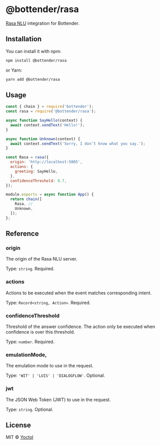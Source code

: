 # @bottender/rasa

[Rasa NLU](https://rasa.com/docs/rasa/nlu/about/) integration for Bottender.

## Installation

You can install it with npm:

```sh
npm install @bottender/rasa
```

or Yarn:

```sh
yarn add @bottender/rasa
```

## Usage

```js
const { chain } = require('bottender');
const rasa = require('@bottender/rasa');

async function SayHello(context) {
  await context.sendText('Hello!');
}

async function Unknown(context) {
  await context.sendText('Sorry, I don’t know what you say.');
}

const Rasa = rasa({
  origin: 'http://localhost:5005',
  actions: {
    greeting: SayHello,
  },
  confidenceThreshold: 0.7,
});

module.exports = async function App() {
  return chain([
    Rasa, //
    Unknown,
  ]);
};
```

## Reference

### origin

The origin of the Rasa NLU server.

Type: `string`.
Required.

### actions

Actions to be executed when the event matches corresponding intent.

Type: `Record<string, Action>`.
Required.

### confidenceThreshold

Threshold of the answer confidence. The action only be executed when confidence is over this threshold.

Type: `number`.
Required.

### emulationMode,

The emulation mode to use in the request.

Type: `'WIT' | 'LUIS' | 'DIALOGFLOW'`.
Optional.

### jwt

The JSON Web Token (JWT) to use in the request.

Type: `string`.
Optional.

## License

MIT © [Yoctol](https://github.com/Yoctol/bottender)
